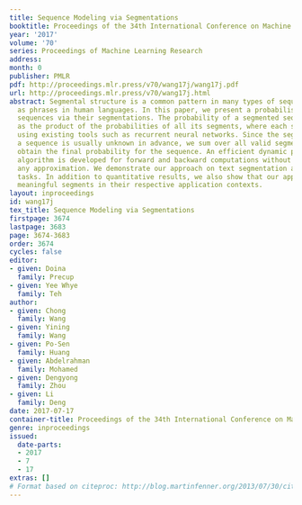 ```yaml
---
title: Sequence Modeling via Segmentations
booktitle: Proceedings of the 34th International Conference on Machine Learning
year: '2017'
volume: '70'
series: Proceedings of Machine Learning Research
address: 
month: 0
publisher: PMLR
pdf: http://proceedings.mlr.press/v70/wang17j/wang17j.pdf
url: http://proceedings.mlr.press/v70/wang17j.html
abstract: Segmental structure is a common pattern in many types of sequences such
  as phrases in human languages. In this paper, we present a probabilistic model for
  sequences via their segmentations. The probability of a segmented sequence is calculated
  as the product of the probabilities of all its segments, where each segment is modeled
  using existing tools such as recurrent neural networks. Since the segmentation of
  a sequence is usually unknown in advance, we sum over all valid segmentations to
  obtain the final probability for the sequence. An efficient dynamic programming
  algorithm is developed for forward and backward computations without resorting to
  any approximation. We demonstrate our approach on text segmentation and speech recognition
  tasks. In addition to quantitative results, we also show that our approach can discover
  meaningful segments in their respective application contexts.
layout: inproceedings
id: wang17j
tex_title: Sequence Modeling via Segmentations
firstpage: 3674
lastpage: 3683
page: 3674-3683
order: 3674
cycles: false
editor:
- given: Doina
  family: Precup
- given: Yee Whye
  family: Teh
author:
- given: Chong
  family: Wang
- given: Yining
  family: Wang
- given: Po-Sen
  family: Huang
- given: Abdelrahman
  family: Mohamed
- given: Dengyong
  family: Zhou
- given: Li
  family: Deng
date: 2017-07-17
container-title: Proceedings of the 34th International Conference on Machine Learning
genre: inproceedings
issued:
  date-parts:
  - 2017
  - 7
  - 17
extras: []
# Format based on citeproc: http://blog.martinfenner.org/2013/07/30/citeproc-yaml-for-bibliographies/
---
```

